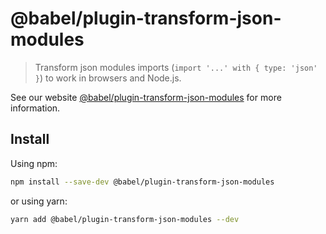 # @babel/plugin-transform-json-modules

> Transform json modules imports (`import '...' with { type: 'json' }`) to work in browsers and Node.js.

See our website [@babel/plugin-transform-json-modules](https://babeljs.io/docs/babel-plugin-transform-json-modules) for more information.

## Install

Using npm:

```sh
npm install --save-dev @babel/plugin-transform-json-modules
```

or using yarn:

```sh
yarn add @babel/plugin-transform-json-modules --dev
```
